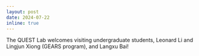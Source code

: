 ```yaml
---
layout: post
date: 2024-07-22
inline: true
---
```


The QUEST Lab welcomes visiting undergraduate students, Leonard Li and Lingjun Xiong (GEARS program), and Langxu Bai!

